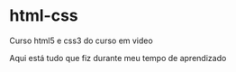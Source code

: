 # html-css
 Curso html5 e css3 do curso em video 

Aqui está tudo que fiz durante meu tempo de aprendizado 